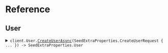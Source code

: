 # Reference
## User
<details><summary><code>client.User.<a href="/src/SeedExtraProperties/User/UserClient.cs">CreateUserAsync</a>(SeedExtraProperties.CreateUserRequest { ... }) -> SeedExtraProperties.User</code></summary>
<dl>
<dd>

#### 🔌 Usage

<dl>
<dd>

<dl>
<dd>

```csharp
await client.User.CreateUserAsync(
    new SeedExtraProperties.CreateUserRequest
    {
        Type = "CreateUserRequest",
        Version = "v1",
        Name = "name",
    }
);
```
</dd>
</dl>
</dd>
</dl>

#### ⚙️ Parameters

<dl>
<dd>

<dl>
<dd>

**request:** `SeedExtraProperties.CreateUserRequest` 
    
</dd>
</dl>
</dd>
</dl>


</dd>
</dl>
</details>

